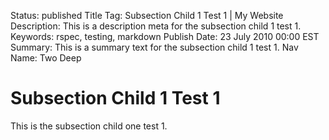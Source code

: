 Status: published
Title Tag: Subsection Child 1 Test 1 | My Website
Description: This is a description meta for the subsection child 1 test 1.
Keywords: rspec, testing, markdown
Publish Date: 23 July 2010 00:00 EST
Summary: This is a summary text for the subsection child 1 test 1.
Nav Name: Two Deep

# Subsection Child 1 Test 1

This is the subsection child one test 1.